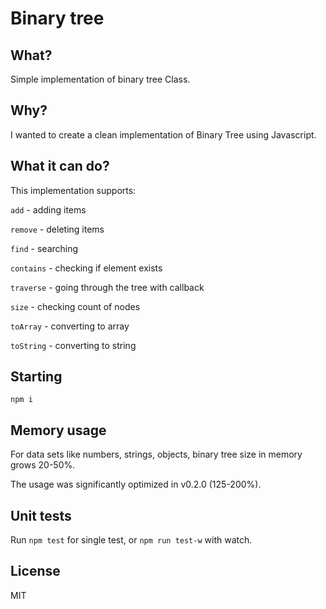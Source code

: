 # Binary tree

## What?

Simple implementation of binary tree Class.

## Why?

I wanted to create a clean implementation of Binary Tree using Javascript.

## What it can do?

This implementation supports:

`add` - adding items

`remove` - deleting items

`find` - searching

`contains` - checking if element exists

`traverse` - going through the tree with callback

`size` - checking count of nodes

`toArray` - converting to array

`toString` - converting to string

## Starting

`npm i`

## Memory usage

For data sets like numbers, strings, objects, binary tree size in memory grows 20-50%.

The usage was significantly optimized in v0.2.0 (125-200%).

## Unit tests

Run `npm test` for single test, or `npm run test-w` with watch.

## License 

MIT